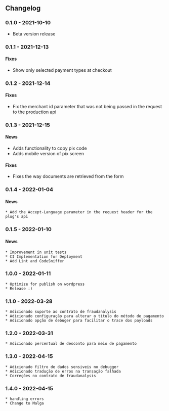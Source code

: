 
## Changelog ##

### 0.1.0 - 2021-10-10 ###
 * Beta version release

### 0.1.1 - 2021-12-13 ###
#### Fixes
 * Show only selected payment types at checkout

### 0.1.2 - 2021-12-14 ###
#### Fixes
 * Fix the merchant id parameter that was not being passed in the request to the production api

### 0.1.3 - 2021-12-15 ###
#### News
 * Adds functionality to copy pix code
 * Adds mobile version of pix screen
#### Fixes
 * Fixes the way documents are retrieved from the form

### 0.1.4 - 2022-01-04 ###

#### News
    * Add the Accept-Language parameter in the request header for the plug's api

### 0.1.5 - 2022-01-10 ###

#### News
    * Improvement in unit tests
    * CI Implementation for Deployment
    * Add Lint and CodeSniffer

### 1.0.0 - 2022-01-11 ###
    * Optimize for publish on wordpress
    * Release :)
### 1.1.0 - 2022-03-28 ###
    * Adicionado suporte ao contrato de fraudanalysis
    * Adicionado configuração para alterar o titulo do método de pagamento
    * Adicionado opção de debuger para facilitar o trace dos payloads 
### 1.2.0 - 2022-03-31 ###
    * Adicionado percentual de desconto para meio de pagamento    

### 1.3.0 - 2022-04-15 ###
    * Adicionado filtro de dados sensiveis no debugger
    * Adicionado tradução de erros na transação falhada
    * Correções no contrato de fraudanalysis

### 1.4.0 - 2022-04-15 ###
    * handling errors
    * Change to Malga
